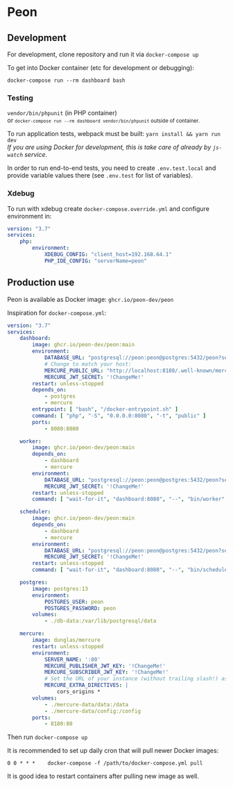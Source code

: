 # Peon

## Development

For development, clone repository and run it via `docker-compose up`

To get into Docker container (etc for development or debugging):

```shell
docker-compose run --rm dashboard bash
```

### Testing

`vendor/bin/phpunit` (in PHP container)  
or <small>`docker-compose run --rm dashboard vendor/bin/phpunit` outside of container.</small>

To run application tests, webpack must be built: `yarn install && yarn run dev`  
*If you are using Docker for development, this is take care of already by `js-watch` service*. 

In order to run end-to-end tests, you need to create `.env.test.local` and provide variable values there (see `.env.test` for list of variables).

### Xdebug

To run with xdebug create `docker-compose.override.yml` and configure environment in:
```yaml
version: "3.7"
services:
    php:
        environment:
            XDEBUG_CONFIG: "client_host=192.168.64.1"
            PHP_IDE_CONFIG: "serverName=peon"
```


## Production use

Peon is available as Docker image: `ghcr.io/peon-dev/peon`

Inspiration for `docker-compose.yml`:

```yaml
version: "3.7"
services:
    dashboard:
        image: ghcr.io/peon-dev/peon:main
        environment:
            DATABASE_URL: "postgresql://peon:peon@postgres:5432/peon?serverVersion=13&charset=utf8"
            # Change to match your host:
            MERCURE_PUBLIC_URL: "http://localhost:8180/.well-known/mercure"
            MERCURE_JWT_SECRET: '!ChangeMe!'
        restart: unless-stopped
        depends_on:
            - postgres
            - mercure
        entrypoint: [ "bash", "/docker-entrypoint.sh" ]
        command: [ "php", "-S", "0.0.0.0:8080", "-t", "public" ]
        ports:
            - 8080:8080

    worker:
        image: ghcr.io/peon-dev/peon:main
        depends_on:
            - dashboard
            - mercure
        environment:
            DATABASE_URL: "postgresql://peon:peon@postgres:5432/peon?serverVersion=13&charset=utf8"
            MERCURE_JWT_SECRET: '!ChangeMe!'
        restart: unless-stopped
        command: [ "wait-for-it", "dashboard:8080", "--", "bin/worker" ]

    scheduler:
        image: ghcr.io/peon-dev/peon:main
        depends_on:
            - dashboard
            - mercure
        environment:
            DATABASE_URL: "postgresql://peon:peon@postgres:5432/peon?serverVersion=13&charset=utf8"
            MERCURE_JWT_SECRET: '!ChangeMe!'
        restart: unless-stopped
        command: [ "wait-for-it", "dashboard:8080", "--", "bin/scheduler" ]

    postgres:
        image: postgres:13
        environment:
            POSTGRES_USER: peon
            POSTGRES_PASSWORD: peon
        volumes:
            - ./db-data:/var/lib/postgresql/data

    mercure:
        image: dunglas/mercure
        restart: unless-stopped
        environment:
            SERVER_NAME: ':80'
            MERCURE_PUBLISHER_JWT_KEY: '!ChangeMe!'
            MERCURE_SUBSCRIBER_JWT_KEY: '!ChangeMe!'
            # Set the URL of your instance (without trailing slash!) as value of the cors_origins directive
            MERCURE_EXTRA_DIRECTIVES: |
                cors_origins *
        volumes:
            - ./mercure-data/data:/data
            - ./mercure-data/config:/config
        ports:
            - 8180:80
```

Then run `docker-compose up`

It is recommended to set up daily cron that will pull newer Docker images:
```
0 0 * * *    docker-compose -f /path/to/docker-compose.yml pull
```
It is good idea to restart containers after pulling new image as well.
